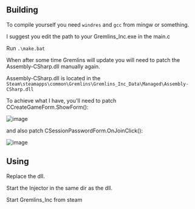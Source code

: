 ## Building
To compile yourself you need ```windres``` and ```gcc``` from mingw or something.

I suggest you edit the path to your Gremlins_Inc.exe in the main.c

Run ```.\make.bat```

When after some time Gremlins will update you will need to patch the Assembly-CSharp.dll manually again.

Assembly-CSharp.dll is located in the ```Steam\steamapps\common\Gremlins\Gremlins_Inc_Data\Managed\Assembly-CSharp.dll```

To achieve what I have, you'll need to patch CCreateGameForm.ShowForm():

![image](https://github.com/forentfraps/Gremlins-Password/assets/29946764/c3ea5e8d-3874-4f61-a2d2-4923730e1c93)

and also patch CSessionPasswordForm.OnJoinClick():

![image](https://github.com/forentfraps/Gremlins-Password/assets/29946764/3f44820f-4cbf-4d8c-a78c-d58b034f59c3)


## Using 

Replace the dll.

Start the Injector in the same dir as the dll.

Start Gremlins_Inc from steam
